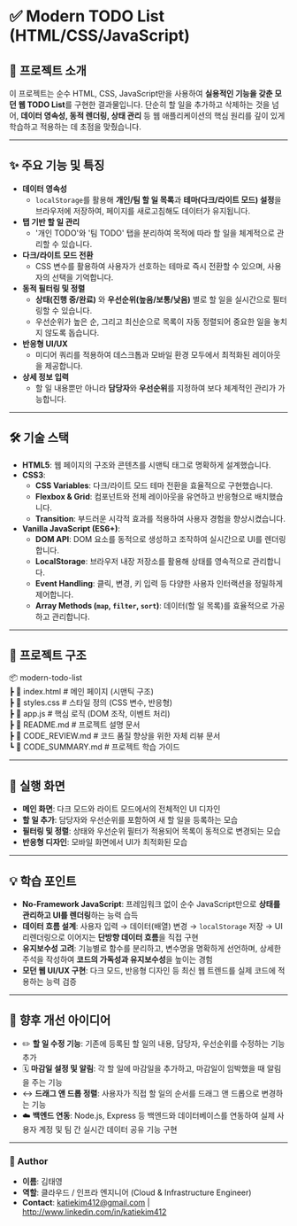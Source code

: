 # ✅ Modern TODO List (HTML/CSS/JavaScript)

## 📌 프로젝트 소개
이 프로젝트는 순수 HTML, CSS, JavaScript만을 사용하여 **실용적인 기능을 갖춘 모던 웹 TODO List**를 구현한 결과물입니다. 단순히 할 일을 추가하고 삭제하는 것을 넘어, **데이터 영속성, 동적 렌더링, 상태 관리** 등 웹 애플리케이션의 핵심 원리를 깊이 있게 학습하고 적용하는 데 초점을 맞췄습니다.

---

## ✨ 주요 기능 및 특징
- **데이터 영속성**
  - `localStorage`를 활용해 **개인/팀 할 일 목록**과 **테마(다크/라이트 모드) 설정**을 브라우저에 저장하여, 페이지를 새로고침해도 데이터가 유지됩니다.
- **탭 기반 할 일 관리**
  - '개인 TODO'와 '팀 TODO' 탭을 분리하여 목적에 따라 할 일을 체계적으로 관리할 수 있습니다.
- **다크/라이트 모드 전환**
  - CSS 변수를 활용하여 사용자가 선호하는 테마로 즉시 전환할 수 있으며, 사용자의 선택을 기억합니다.
- **동적 필터링 및 정렬**
  - **상태(진행 중/완료)** 와 **우선순위(높음/보통/낮음)** 별로 할 일을 실시간으로 필터링할 수 있습니다.
  - 우선순위가 높은 순, 그리고 최신순으로 목록이 자동 정렬되어 중요한 일을 놓치지 않도록 돕습니다.
- **반응형 UI/UX**
  - 미디어 쿼리를 적용하여 데스크톱과 모바일 환경 모두에서 최적화된 레이아웃을 제공합니다.
- **상세 정보 입력**
  - 할 일 내용뿐만 아니라 **담당자**와 **우선순위**를 지정하여 보다 체계적인 관리가 가능합니다.

---

## 🛠 기술 스택
- **HTML5**: 웹 페이지의 구조와 콘텐츠를 시맨틱 태그로 명확하게 설계했습니다.
- **CSS3**:
  - **CSS Variables**: 다크/라이트 모드 테마 전환을 효율적으로 구현했습니다.
  - **Flexbox & Grid**: 컴포넌트와 전체 레이아웃을 유연하고 반응형으로 배치했습니다.
  - **Transition**: 부드러운 시각적 효과를 적용하여 사용자 경험을 향상시켰습니다.
- **Vanilla JavaScript (ES6+)**:
  - **DOM API**: DOM 요소를 동적으로 생성하고 조작하여 실시간으로 UI를 렌더링합니다.
  - **LocalStorage**: 브라우저 내장 저장소를 활용해 상태를 영속적으로 관리합니다.
  - **Event Handling**: 클릭, 변경, 키 입력 등 다양한 사용자 인터랙션을 정밀하게 제어합니다.
  - **Array Methods (`map`, `filter`, `sort`)**: 데이터(할 일 목록)를 효율적으로 가공하고 관리합니다.

---

## 📂 프로젝트 구조
📦 modern-todo-list  
┣ 📜 index.html       # 메인 페이지 (시맨틱 구조)  
┣ 📜 styles.css       # 스타일 정의 (CSS 변수, 반응형)  
┣ 📜 app.js           # 핵심 로직 (DOM 조작, 이벤트 처리)  
┣ 📜 README.md        # 프로젝트 설명 문서  
┣ 📜 CODE_REVIEW.md   # 코드 품질 향상을 위한 자체 리뷰 문서  
┗ 📜 CODE_SUMMARY.md  # 프로젝트 학습 가이드  

---

## 📸 실행 화면
- **메인 화면**: 다크 모드와 라이트 모드에서의 전체적인 UI 디자인
- **할 일 추가**: 담당자와 우선순위를 포함하여 새 할 일을 등록하는 모습
- **필터링 및 정렬**: 상태와 우선순위 필터가 적용되어 목록이 동적으로 변경되는 모습
- **반응형 디자인**: 모바일 화면에서 UI가 최적화된 모습

---

## 💡 학습 포인트
- **No-Framework JavaScript**: 프레임워크 없이 순수 JavaScript만으로 **상태를 관리하고 UI를 렌더링**하는 능력 습득
- **데이터 흐름 설계**: 사용자 입력 → 데이터(배열) 변경 → `localStorage` 저장 → UI 리렌더링으로 이어지는 **단방향 데이터 흐름**을 직접 구현
- **유지보수성 고려**: 기능별로 함수를 분리하고, 변수명을 명확하게 선언하며, 상세한 주석을 작성하여 **코드의 가독성과 유지보수성**을 높이는 경험
- **모던 웹 UI/UX 구현**: 다크 모드, 반응형 디자인 등 최신 웹 트렌드를 실제 코드에 적용하는 능력 검증

---

## 📌 향후 개선 아이디어
- ✏️ **할 일 수정 기능**: 기존에 등록된 할 일의 내용, 담당자, 우선순위를 수정하는 기능 추가
- 🗓️ **마감일 설정 및 알림**: 각 할 일에 마감일을 추가하고, 마감일이 임박했을 때 알림을 주는 기능
- ↔️ **드래그 앤 드롭 정렬**: 사용자가 직접 할 일의 순서를 드래그 앤 드롭으로 변경하는 기능
- ☁️ **백엔드 연동**: Node.js, Express 등 백엔드와 데이터베이스를 연동하여 실제 사용자 계정 및 팀 간 실시간 데이터 공유 기능 구현

---

### 👤 Author
- **이름**: 김태영
- **역할**: 클라우드 / 인프라 엔지니어 (Cloud & Infrastructure Engineer)
- **Contact**: katiekim412@gmail.com | http://www.linkedin.com/in/katiekim412
